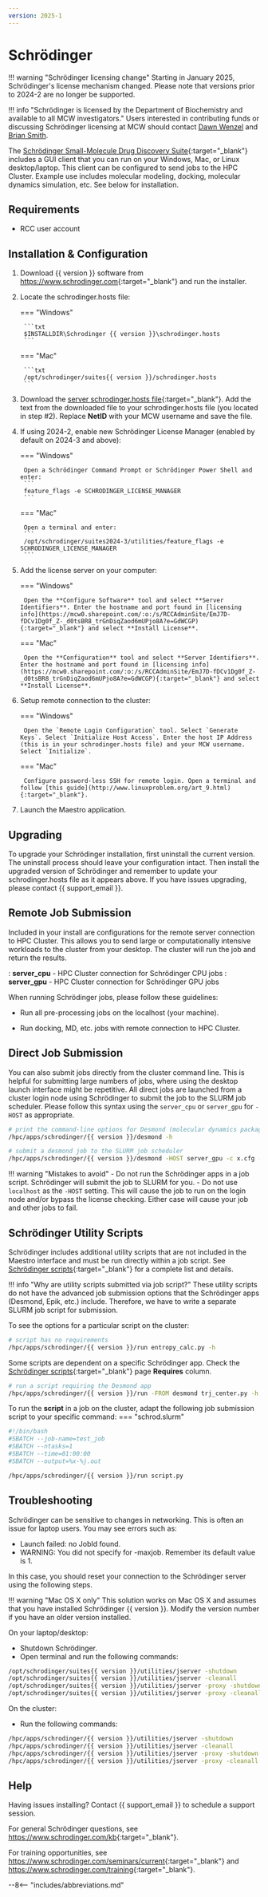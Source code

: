 ```yaml
---
version: 2025-1
---
```

# Schrödinger

!!! warning "Schrödinger licensing change"
    Starting in January 2025, Schrödinger's license mechanism changed. Please note that versions prior to 2024-2 are no longer be supported.

!!! info "Schrödinger is licensed by the Department of Biochemistry and available to all MCW investigators."
    Users interested in contributing funds or discussing Schrödinger licensing at MCW should contact [Dawn Wenzel](mailto://dwenzel@mcw.edu) and [Brian Smith](mailto:brismith@mcw.edu).

The [Schrödinger Small-Molecule Drug Discovery Suite](https://www.schrodinger.com/suites/small-molecule-drug-discovery-suite){:target="_blank"} includes a GUI client that you can run on your Windows, Mac, or Linux desktop/laptop. This client can be configured to send jobs to the HPC Cluster. Example use includes molecular modeling, docking, molecular dynamics simulation, etc. See below for installation.

## Requirements

* RCC user account

## Installation & Configuration

1. Download {{ version }} software from <https://www.schrodinger.com>{:target="_blank"} and run the installer.

2. Locate the schrodinger.hosts file:

    === "Windows"

        ```txt
        $INSTALLDIR\Schrodinger {{ version }}\schrodinger.hosts
        ```

    === "Mac"

        ```txt
        /opt/schrodinger/suites{{ version }}/schrodinger.hosts
        ```

3. Download the [server schrodinger.hosts file](https://mcw0.sharepoint.com/:u:/s/RCCAdminSite/EVyOb95k5kZDloutBAZ39aMBrPHOuvM6tnId7bDkib5tRQ?e=KndObE){:target="_blank"}. Add the text from the downloaded file to your schrodinger.hosts file (you located in step #2). Replace **NetID** with your MCW username and save the file.

4. If using 2024-2, enable new Schrödinger License Manager (enabled by default on 2024-3 and above):

    === "Windows"

        Open a Schrödinger Command Prompt or Schrödinger Power Shell and enter:  
        ```
        feature_flags -e SCHRODINGER_LICENSE_MANAGER
        ```

    === "Mac"

        Open a terminal and enter:  
        ```
        /opt/schrodinger/suites2024-3/utilities/feature_flags -e SCHRODINGER_LICENSE_MANAGER
        ```

5. Add the license server on your computer:

    === "Windows"

        Open the **Configure Software** tool and select **Server Identifiers**. Enter the hostname and port found in [licensing info](https://mcw0.sharepoint.com/:o:/s/RCCAdminSite/EmJ7D-fDCv1Dg0f_Z-_d0tsBR8_trGnDiqZaod6mUPjo8A?e=GdWCGP){:target="_blank"} and select **Install License**.

    === "Mac"

        Open the **Configuration** tool and select **Server Identifiers**. Enter the hostname and port found in [licensing info](https://mcw0.sharepoint.com/:o:/s/RCCAdminSite/EmJ7D-fDCv1Dg0f_Z-_d0tsBR8_trGnDiqZaod6mUPjo8A?e=GdWCGP){:target="_blank"} and select **Install License**.

6. Setup remote connection to the cluster:

    === "Windows"

        Open the `Remote Login Configuration` tool. Select `Generate Keys`. Select `Initialize Host Access`. Enter the host IP Address (this is in your schrodinger.hosts file) and your MCW username. Select `Initialize`.

    === "Mac"

        Configure password-less SSH for remote login. Open a terminal and follow [this guide](http://www.linuxproblem.org/art_9.html){:target="_blank"}.

7. Launch the Maestro application.

## Upgrading

To upgrade your Schrödinger installation, first uninstall the current version. The uninstall process should leave your configuration intact. Then install the upgraded version of Schrödinger and remember to update your schrodinger.hosts file as it appears above. If you have issues upgrading, please contact {{ support_email }}.

## Remote Job Submission

Included in your install are configurations for the remote server connection to HPC Cluster. This allows you to send large or computationally intensive workloads to the cluster from your desktop. The cluster will run the job and return the results.

: **server_cpu** - HPC Cluster connection for Schrödinger CPU jobs
: **server_gpu** - HPC Cluster connection for Schrödinger GPU jobs

When running Schrödinger jobs, please follow these guidelines:

* Run all pre-processing jobs on the localhost (your machine).

* Run docking, MD, etc. jobs with remote connection to HPC Cluster.

## Direct Job Submission

You can also submit jobs directly from the cluster command line. This is helpful for submitting large numbers of jobs, where using the desktop launch interface might be repetitive. All direct jobs are launched from a cluster login node using Schrödinger to submit the job to the SLURM job scheduler. Please follow this syntax using the `server_cpu` or `server_gpu` for `-HOST` as appropriate.

<!-- markdownlint-disable MD046 -->
```bash
# print the command-line options for Desmond (molecular dynamics package)
/hpc/apps/schrodinger/{{ version }}/desmond -h

# submit a desmond job to the SLURM job scheduler
/hpc/apps/schrodinger/{{ version }}/desmond -HOST server_gpu -c x.cfg -in x.cms
```

!!! warning "Mistakes to avoid"
    - Do not run the Schrödinger apps in a job script. Schrödinger will submit the job to SLURM for you.
    - Do not use `localhost` as the `-HOST` setting. This will cause the job to run on the login node and/or bypass the license checking. Either case will cause your job and other jobs to fail.

## Schrödinger Utility Scripts

Schrödinger includes additional utility scripts that are not included in the Maestro interface and must be run directly within a job script. See [Schrödinger scripts](https://www.schrodinger.com/scriptcenter){:target="_blank"} for a complete list and details.

!!! info "Why are utility scripts submitted via job script?"
    These utility scripts do not have the advanced job submission options that the Schrödinger apps (Desmond, Epik, etc.) include. Therefore, we have to write a separate SLURM job script for submission.

To see the options for a particular script on the cluster:

```bash
# script has no requirements
/hpc/apps/schrodinger/{{ version }}/run entropy_calc.py -h
```

Some scripts are dependent on a specific Schrödinger app. Check the [Schrödinger scripts](https://www.schrodinger.com/scriptcenter){:target="_blank"} page **Requires** column.

```bash
# run a script requiring the Desmond app
/hpc/apps/schrodinger/{{ version }}/run -FROM desmond trj_center.py -h
```

To run the **script** in a job on the cluster, adapt the following job submission script to your specific command:
=== "schrod.slurm"

```bash
#!/bin/bash
#SBATCH --job-name=test_job
#SBATCH --ntasks=1
#SBATCH --time=01:00:00
#SBATCH --output=%x-%j.out

/hpc/apps/schrodinger/{{ version }}/run script.py
```

## Troubleshooting

Schrödinger can be sensitive to changes in networking. This is often an issue for laptop users. You may see errors such as:

* Launch failed: no JobId found.
* WARNING: You did not specify for -maxjob. Remember its default value is 1.

In this case, you should reset your connection to the Schrödinger server using the following steps.

!!! warning "Mac OS X only"
    This solution works on Mac OS X and assumes that you have installed Schrödinger {{ version }}. Modify the version number if you have an older version installed.

On your laptop/desktop:

* Shutdown Schrödinger.
* Open terminal and run the following commands:

```bash
/opt/schrodinger/suites{{ version }}/utilities/jserver -shutdown
/opt/schrodinger/suites{{ version }}/utilities/jserver -cleanall
/opt/schrodinger/suites{{ version }}/utilities/jserver -proxy -shutdown
/opt/schrodinger/suites{{ version }}/utilities/jserver -proxy -cleanall
```

On the cluster:

* Run the following commands:

```bash
/hpc/apps/schrodinger/{{ version }}/utilities/jserver -shutdown
/hpc/apps/schrodinger/{{ version }}/utilities/jserver -cleanall
/hpc/apps/schrodinger/{{ version }}/utilities/jserver -proxy -shutdown
/hpc/apps/schrodinger/{{ version }}/utilities/jserver -proxy -cleanall
```

## Help

Having issues installing? Contact {{ support_email }} to schedule a support session.

For general Schrödinger questions, see <https://www.schrodinger.com/kb>{:target="_blank"}.

For training opportunities, see <https://www.schrodinger.com/seminars/current>{:target="_blank"} and <https://www.schrodinger.com/training>{:target="_blank"}.

--8<-- "includes/abbreviations.md"
